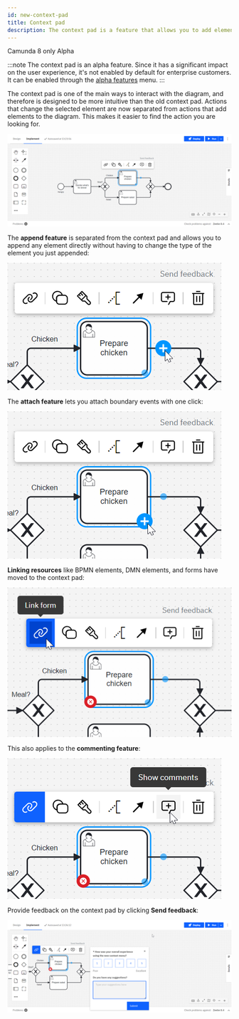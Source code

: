 ```yaml
---
id: new-context-pad
title: Context pad
description: The context pad is a feature that allows you to add elements to your diagram and perform actions on elements.
---
```


<span class="badge badge--cloud">Camunda 8 only</span>
<span class="badge badge--beta">Alpha</span>

:::note
The context pad is an alpha feature. Since it has a significant impact on the user experience, it's not enabled by default for enterprise customers. It can be enabled through the [alpha features](/components/console/manage-organization/enable-alpha-features.md) menu.
:::

The context pad is one of the main ways to interact with the diagram, and therefore is designed to be more intuitive than the old context pad. Actions that change the selected element are now separated from actions that add elements to the diagram. This makes it easier to find the action you are looking for.

![context pad overview](img/new-context-pad/overview.png)

The **append feature** is separated from the context pad and allows you to append any element directly without having to change the type of the element you just appended:

![append element icon](img/new-context-pad/append-element.png)

The **attach feature** lets you attach boundary events with one click:

![append boundary event](img/new-context-pad/append-boundary-event.png)

**Linking resources** like BPMN elements, DMN elements, and forms have moved to the context pad:

![link form](img/new-context-pad/linking.png)

This also applies to the **commenting feature**:

![show comments icon](img/new-context-pad/comments.png)

Provide feedback on the context pad by clicking **Send feedback**:

![send feedback icon](img/new-context-pad/feedback.png)
